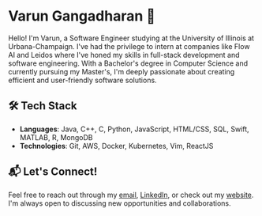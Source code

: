 # Varun Gangadharan :wave:

Hello! I'm Varun, a Software Engineer studying at the University of Illinois at Urbana-Champaign. I've had the privilege to intern at companies like Flow AI and Leidos where I've honed my skills in full-stack development and software engineering. With a Bachelor's degree in Computer Science and currently pursuing my Master's, I'm deeply passionate about creating efficient and user-friendly software solutions.

## 🛠 **Tech Stack**
- **Languages**: Java, C++, C, Python, JavaScript, HTML/CSS, SQL, Swift, MATLAB, R, MongoDB
- **Technologies**: Git, AWS, Docker, Kubernetes, Vim, ReactJS


## 📬 **Let's Connect!**
Feel free to reach out through my [email](mailto:varun.gangadharan.63@gmail.com), [LinkedIn](https://www.linkedin.com/in/varung63/), or check out my [website](https://varungangadharan.com/). I'm always open to discussing new opportunities and collaborations.


